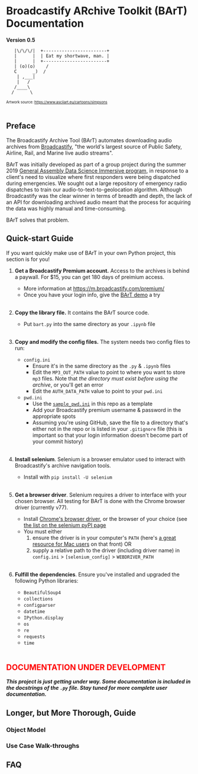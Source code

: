 # Broadcastify ARchive Toolkit (BArT)<br>Documentation

**Version 0.5**<br>
```
   |\/\/\/|  +------------------------+
   |      |  | Eat my shortwave, man. |
   |      |  +------------------------+
   | (o)(o)    /
   C      _)  /
    | ,___|
    |   /
   /____\
  /      \
```
<sub><sup>Artwork source: https://www.asciiart.eu/cartoons/simpsons</sub></sup>
<br><br>
## Preface

The Broadcastify Archive Tool (BArT) automates downloading audio archives from [Broadcastify](www.broadcastify.com), "the world's largest source of Public Safety, Airline, Rail, and Marine live audio streams".

BArT was initially developed as part of a group project during the summer 2019 [General Assembly Data Science Immersive program](https://generalassemb.ly/education/data-science-immersive/), in response to a client's need to visualize where first responders were being dispatched during emergencies. We sought out a large repository of emergency radio dispatches to train our audio-to-text-to-geolocation algorithm. Although Broadcastify was the clear winner in terms of breadth and depth, the lack of an API for downloading archived audio meant that the process for acquiring the data was highly manual and time-consuming.

BArT solves that problem.

## Quick-start Guide

If you want quickly make use of BArT in your own Python project, this section is for you!

1. **Get a Broadcastify Premium account.** Access to the archives is behind a paywall. For $15, you can get 180 days of preimium access.
    - More information at https://m.broadcastify.com/premium/
    - Once you have your login info, give the [BArT demo](https://github.com/ljhopkins2/BArT/blob/master/bart_demo.ipynb) a try<br><br>

1. **Copy the library file.** It contains the BArT source code.
    - Put `bart.py` into the same directory as your `.ipynb` file<br><br>

1. **Copy and modify the config files.** The system needs two config files to run:
    - `config.ini`
        - Ensure it's in the same directory as the `.py` & `.ipynb` files
        - Edit the `MP3_OUT_PATH` value to point to where you want to store `mp3` files. Note that _the directory must exist before using the archive_, or you'll get an error
        - Edit the `AUTH_DATA_PATH` value to point to your `pwd.ini`
    - `pwd.ini`
        - Use the [`sample_pwd.ini`](https://github.com/ljhopkins2/BArT/blob/master/sample_pwd.ini) in this repo as a template
        - Add your Broadcastify premium username & password in the appropriate spots
        - Assuming you're using GitHub, save the file to a directory that's either not in the repo or is listed in your `.gitignore` file (this is important so that your login information doesn't become part of your commit history)<br><br>

1. **Install selenium**. Selenium is a browser emulator used to interact with Broadcastify's archive navigation tools.
    - Install with `pip install -U selenium`<br><br>
    
1. **Get a browser driver**. Selenium requires a driver to interface with your chosen browser. All testing for BArT is done with the Chrome browser driver (currently v77).
    - Install [Chrome's browser driver](https://sites.google.com/a/chromium.org/chromedriver/downloads), or the browser of your choice (see [the list on the selenium pyPI page](https://pypi.org/project/selenium/)
    - You must either 
      1. ensure the driver is in your computer's `PATH` (here's [a great resource for Mac users](https://www.architectryan.com/2012/10/02/add-to-the-path-on-mac-os-x-mountain-lion/#.Uydjga1dXDg) on that front) OR
      1. supply a relative path to the driver (including driver name) in `config.ini` > `[selenium_config]` > `WEBDRIVER_PATH`<br><br>

1. **Fulfill the dependencies**. Ensure you've installed and upgraded the following Python libraries:
    - `BeautifulSoup4`
    - `collections`
    - `configparser`
    - `datetime`
    - `IPython.display`
    - `os`
    - `re`
    - `requests`
    - `time`<br><br>

## <span style="color:red">**DOCUMENTATION UNDER DEVELOPMENT**</span>

**_This project is just getting under way. Some documentation is included in the docstrings of the `.py` file. Stay tuned for more complete user documentation._**

## Longer, but More Thorough, Guide

### Object Model

### Use Case Walk-throughs

## FAQ
